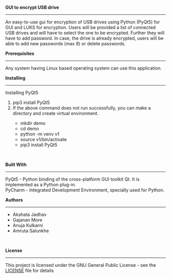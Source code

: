 <B>GUI to encrypt USB drive</B><br><hr/>
An easy-to-use gui for encryption of USB drives using Python (PyQt5) for GUI and LUKS for encryption. Users will be provided a list of connected USB drives and will have to select the one to be encrypted. Further they will have to add password. In case, the drive is already encrypted, users will be able to add new passwords (max 8) or delete passwords.<br>

<B>Prerequisites</B><br><hr/>
  Any system having Linux based operating system can use this application.<br>

<B>Installing</B><br><hr/>
  Installing PyQt5
	 <ol> <li>pip3 install PyQt5
	      <li>If the above command does not run successfully, you can make a directory and create virtual environment.
<ul><li>        mkdir demo
       <li> cd demo	
       <li> python -m venv v1
       <li> source v1/bin/activate
       <li>pip3 install PyQt5	</ul></ol><br>
        
<B>Built With</B></br><hr/>
  PyQt5 - Python binding of the cross-platform GUI toolkit Qt. It is implemented as a Python plug-in. <br>
  PyCharm - Integrated Development Environment, specially used for Python.<br>

<B>Authors</B><hr/>
<ul><li>  Akshata Jadhav
<li>  Gajanan More
  <li>Anuja Kulkarni
  <li>Amruta Salunkhe</ul><br>
  
<B>License</B><br><hr/>
  This project is licensed under the GNU General Public License - see the <a href="https://github.com/udrive-encrypt/drive-encryption/blob/master/LICENSE">LICENSE</a> file for details

